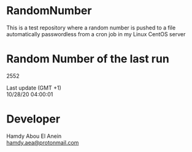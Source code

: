 # RandomNumber    
This is a test repository where a random number is pushed to a file automatically passwordless from a cron job in my Linux CentOS server    
# Random Number of the last run   
2552
      
Last update (GMT +1)    
10/28/20 04:00:01
# Developer    
Hamdy Abou El Anein   
hamdy.aea@protonmail.com
